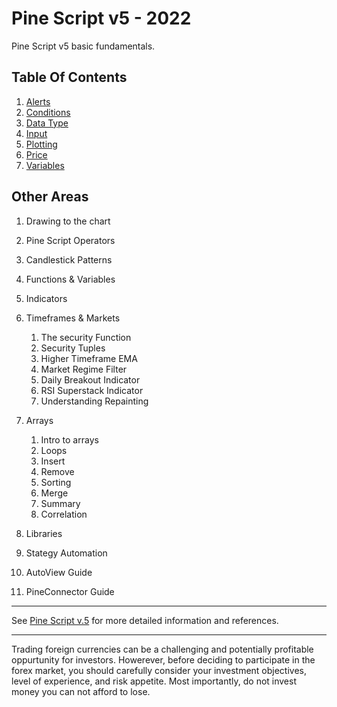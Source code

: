 # Pine Script v5 - 2022
Pine Script v5 basic fundamentals.  
  
## Table Of Contents  
  
1. [Alerts](/dir/chp00-alerts.md) 
1. [Conditions](/dir/chp00-conditions.md) 
1. [Data Type](/dir/chp00-data-types.md)  
1. [Input](/dir/chp00-input.md) 
1. [Plotting](/dir/chp00-plotting.md)  
1. [Price](/dir/chp00-candle-price.md)  
1. [Variables](/dir/chp00-variables.md)  
  
## Other Areas 
1. Drawing to the chart  
1. Pine Script Operators  
1. Candlestick Patterns  
1. Functions & Variables  
1. Indicators  
1. Timeframes & Markets  
    1. The security Function  
    1. Security Tuples  
    1. Higher Timeframe EMA  
    1. Market Regime Filter  
    1. Daily Breakout Indicator  
    1. RSI Superstack Indicator  
    1. Understanding Repainting  

1. Arrays  
    1. Intro to arrays  
    1. Loops
    1. Insert 
    1. Remove  
    1. Sorting  
    1. Merge  
    1. Summary  
    1. Correlation  
1. Libraries  
1. Stategy Automation  
1. AutoView Guide  
1. PineConnector Guide  
  
---  
  
See [Pine Script v.5](#) for more detailed information and references.  
  
---  
  
Trading foreign currencies can be a challenging and potentially profitable oppurtunity for investors. Howerever, before deciding to participate in the forex market, you should carefully consider your investment objectives, level of experience, and risk appetite. Most importantly, do not invest money you can not afford to lose.  
